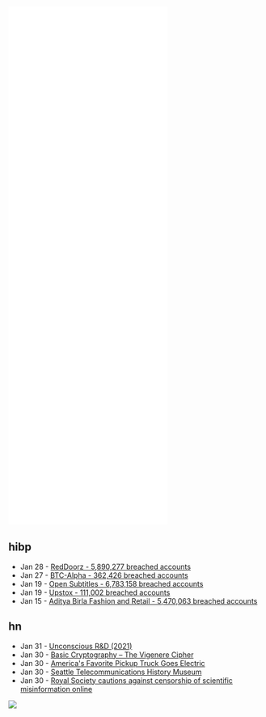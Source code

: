 ![Metrics](https://raw.githubusercontent.com/phixion/phixion/master/metrics.svg)

## hibp

<!--
for https://github.com/phixion/phixion/blob/main/.github/workflows/feeds.yml
-->
<!--START_SECTION:haveibeenpwnd-->
- Jan 28 - [RedDoorz - 5,890,277 breached accounts](https://haveibeenpwned.com/PwnedWebsites#RedDoorz)
- Jan 27 - [BTC-Alpha - 362,426 breached accounts](https://haveibeenpwned.com/PwnedWebsites#BTCAlpha)
- Jan 19 - [Open Subtitles - 6,783,158 breached accounts](https://haveibeenpwned.com/PwnedWebsites#OpenSubtitles)
- Jan 19 - [Upstox - 111,002 breached accounts](https://haveibeenpwned.com/PwnedWebsites#Upstox)
- Jan 15 - [Aditya Birla Fashion and Retail - 5,470,063 breached accounts](https://haveibeenpwned.com/PwnedWebsites#ABFRL)
<!--END_SECTION:haveibeenpwnd-->

## hn

<!--
for https://github.com/phixion/phixion/blob/main/.github/workflows/feeds.yml
-->
<!--START_SECTION:hn-->
- Jan 31 - [Unconscious R&D (2021)](https://subconscious.substack.com/p/unconscious-r-and-d)
- Jan 30 - [Basic Cryptography – The Vigenere Cipher](https://eric.mann.blog/basic-cryptography-the-vigenere-cipher/)
- Jan 30 - [America's Favorite Pickup Truck Goes Electric](https://www.newyorker.com/magazine/2022/01/31/americas-favorite-pickup-truck-goes-electric)
- Jan 30 - [Seattle Telecommunications History Museum](https://www.telcomhistory.org/connections-museum-seattle/)
- Jan 30 - [Royal Society cautions against censorship of scientific misinformation online](https://royalsociety.org/news/2022/01/scientific-misinformation-report/)
<!--END_SECTION:hn-->

<!--
for https://yhype.me
-->
![](https://hit.yhype.me/github/profile?user_id=13013670)
